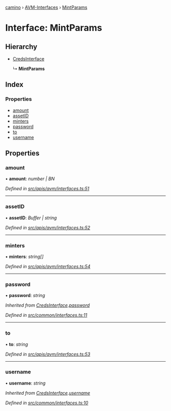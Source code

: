 [camino](../README.md) › [AVM-Interfaces](../modules/avm_interfaces.md) › [MintParams](avm_interfaces.mintparams.md)

# Interface: MintParams

## Hierarchy

* [CredsInterface](common_interfaces.credsinterface.md)

  ↳ **MintParams**

## Index

### Properties

* [amount](avm_interfaces.mintparams.md#amount)
* [assetID](avm_interfaces.mintparams.md#assetid)
* [minters](avm_interfaces.mintparams.md#minters)
* [password](avm_interfaces.mintparams.md#password)
* [to](avm_interfaces.mintparams.md#to)
* [username](avm_interfaces.mintparams.md#username)

## Properties

###  amount

• **amount**: *number | BN*

*Defined in [src/apis/avm/interfaces.ts:51](https://github.com/chain4travel/caminojs/blob/ca67b81/src/apis/avm/interfaces.ts#L51)*

___

###  assetID

• **assetID**: *Buffer | string*

*Defined in [src/apis/avm/interfaces.ts:52](https://github.com/chain4travel/caminojs/blob/ca67b81/src/apis/avm/interfaces.ts#L52)*

___

###  minters

• **minters**: *string[]*

*Defined in [src/apis/avm/interfaces.ts:54](https://github.com/chain4travel/caminojs/blob/ca67b81/src/apis/avm/interfaces.ts#L54)*

___

###  password

• **password**: *string*

*Inherited from [CredsInterface](common_interfaces.credsinterface.md).[password](common_interfaces.credsinterface.md#password)*

*Defined in [src/common/interfaces.ts:11](https://github.com/chain4travel/caminojs/blob/ca67b81/src/common/interfaces.ts#L11)*

___

###  to

• **to**: *string*

*Defined in [src/apis/avm/interfaces.ts:53](https://github.com/chain4travel/caminojs/blob/ca67b81/src/apis/avm/interfaces.ts#L53)*

___

###  username

• **username**: *string*

*Inherited from [CredsInterface](common_interfaces.credsinterface.md).[username](common_interfaces.credsinterface.md#username)*

*Defined in [src/common/interfaces.ts:10](https://github.com/chain4travel/caminojs/blob/ca67b81/src/common/interfaces.ts#L10)*
